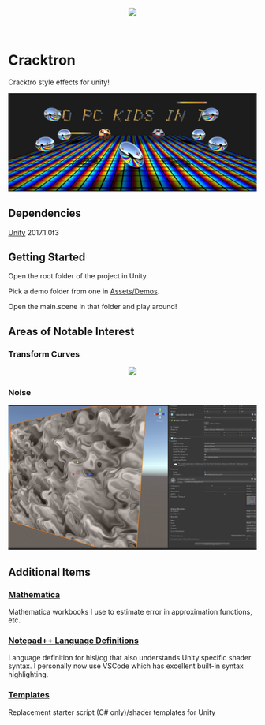 <p align="center">
<img src="http://img.shields.io/badge/contributions-closed-red.svg">
</p>

<br>

# Cracktron
Cracktro style effects for unity!

<p align="center"><img src="/Docs/screenshot.jpg"></p>

## Dependencies
[Unity](http://www.unity3d.com) 2017.1.0f3

## Getting Started
Open the root folder of the project in Unity.

Pick a demo folder from one in [Assets/Demos](/Assets/Demos).

Open the main.scene in that folder and play around!

## Areas of Notable Interest
### Transform Curves
<p align="center"><img src="/Docs/transformcurve.jpg"></p>

### Noise
<p align="center"><img src="/Docs/noise.jpg"></p>

## Additional Items
### [Mathematica](/Mathematica)
Mathematica workbooks I use to estimate error in approximation functions, etc.

### [Notepad++ Language Definitions](/Notepad%2B%2B%20Language%20Definitions)
Language definition for hlsl/cg that also understands Unity specific shader syntax.
I personally now use VSCode which has excellent built-in syntax highlighting.

### [Templates](/Templates)
Replacement starter script (C# only)/shader templates for Unity

